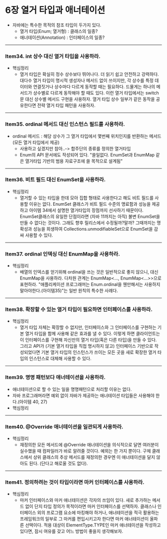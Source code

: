 # 6장 열거 타입과 애너테이션
- 자바에는 특수한 목적의 참조 타입이 두가지 있다.
    - 열거 타입(Enum; 열거형) : 클래스의 일종?
    - 애너테이션(Annotation) : 인터페이스의 일종?
    
---
### Item34. int 상수 대신 열거 타입을 사용하라.
- 핵심정리
    - 열거 타입은 확실히 정수 상수보다 뛰어나다. 더 읽기 쉽고 안전하고 강력하다.
      대다수 열거 타입이 명시적 생성자나 메서드 없이 쓰이지만, 각 상수를 특정 데이터와 연결짓거나 
      상수마다 다르게 동작할 때는 필요하다. 드물게는 하나의 메서드가 상수별로 다르게 동작해야 할 때도 있다.
      이런 열거 타입에서는 switch 문 대신 상수별 메서드 구현을 사용하자. 
      열거 타입 상수 일부가 같은 동작을 공유한다면 전략 열거 타입 패턴을 사용하자.

---
### Item35. ordinal 메서드 대신 인스턴스 필드를 사용하라.
- ordinal 메서드 : 해당 상수가 그 열거 타입에서 몇번째 위치인지를 반환하는 메서드(모든 열거 타입에서 제공)
    - 사용하고 싶겠지만 참아..-> 합주단의 종류를 정의한 열거타입
    - Enum의 API 문서에도 작성되어 있다. 
      "쓸일없다. EnumSet과 EnumMap 같은 열거타입 기반의 범용 자료구조에 쓸 목적으로 설계됨"
      
---
### Item36. 비트 필드 대신 EnumSet을 사용하라.
- 핵심정리
    - 열거할 수 있는 타입을 한데 모아 집합 형태로 사용한다고 해도 비트 필드를 사용할 이유는 없다.
      EnumSet 클래스가 비트 필드 수준의 명료함과 성능을 제공하고 아이템 34에서 설명한 열거타입의 장점까지 선사하기 때문이다.
      EnumSet클래스의 유일한 단점이라면 (자바 11까지는 아직) 불변 EnumSet을 만들 수 없다는 것이다.
      그래도 향후 릴리스에서 수정될까?말까? 
      그때까지는 명확성과 성능을 희생하여 Collections.unmodifiableSet으로 EnumSet을 감싸 사용할 수 있다.
---
### Item37. ordinal 인덱싱 대신 EnumMap을 사용하라.
- 핵심정리
    - 배열의 인덱스를 얻기위해 ordinal을 쓰는 것은 일반적으로 좋지 않으니, 대신 EnumMap을 사용하라.
      다차원 관계는 EnumMap<..., EnumMap<...>>으로 표현하라.
      "애플리케이션 프로그래머는 Enum.ordinal을 웬만해서는 사용하지 말아야한다.(아이템35)"는 
      일반 원칙의 특수한 사례다.
---
### Item38. 확장할 수 있는 열거 타입이 필요하면 인터페이스를 사용하라.
- 핵심정리
    - 열거 타입 자체는 확장할 수 없지만, 인터페이스와 그 인터페이스를 구현하는 기본 열거 타입을 함께 사용해 같은 효과를 낼 수 있다.
      이렇게 하면 클라이언트는 이 인터페이스를 구현해 자신만의 열거 타입(혹은 다른 타입)을 만들 수 있다.
      그리고 API가 (기본 열거 타입을 직접 명시하지 않고) 인터페이스 기반으로 작성되었다면 
      기본 열거 타입의 인스턴스가 쓰이는 모든 곳을 새로 확장한 열거 타입의 인스턴스로 대체해 사용할 수 있다.
---
### Item39. 명명 패턴보다 애너테이션을 사용하라.
- 애너테이션으로 할 수 있는 일을 명명패턴으로 처리할 이유는 없다.
- 자바 프로그래머라면 예외 없이 자바가 제공하는 애너테이션 타입들은 사용해야 한다.(아이템 40, 27)
- 핵심정리
    
---
### Item40. @Override 애너테이션을 일관되게 사용하라.
- 핵심정리
    - 재정의한 모든 메서드에 @Override 애너테이션을 의식적으로 달면 여러분이 실수했을 때 컴파일러가 바로 알려줄 것이다.
      예외는 한 가지 뿐이다. 구체 클래스에서 상위 클래스의 추상 메서드를 재정의한 경우엔 이 애너테이션을 달지 않아도 된다.
      (단다고 해로울 것도 없다).

---
### Item41. 정의하려는 것이 타입이라면 마커 인터페이스를 사용하라.
- 핵심정리
    - 마커 인터페이스와 마커 애너테이션은 각자의 쓰임이 있다. 새로 추가하는 메서드 없이 단지 타입 정의가 목적이라면
      마커 인터페이스를 선택하자. 클래스나 인터페이스 외의 프로그램 요소에 마킹해야 하거나, 애너테이션을 적극 활용하는
      프레임워크의 일부로 그 마커를 편입시키고자 한다면 마커 애너테이션이 올파른 선택이다. 적용 대상이 ElementType.TYPE인
      마커 애너테이션을 작성하고 있다면, 잠시 여유를 갖고 어느 방법이 좋을지 생각해보자.